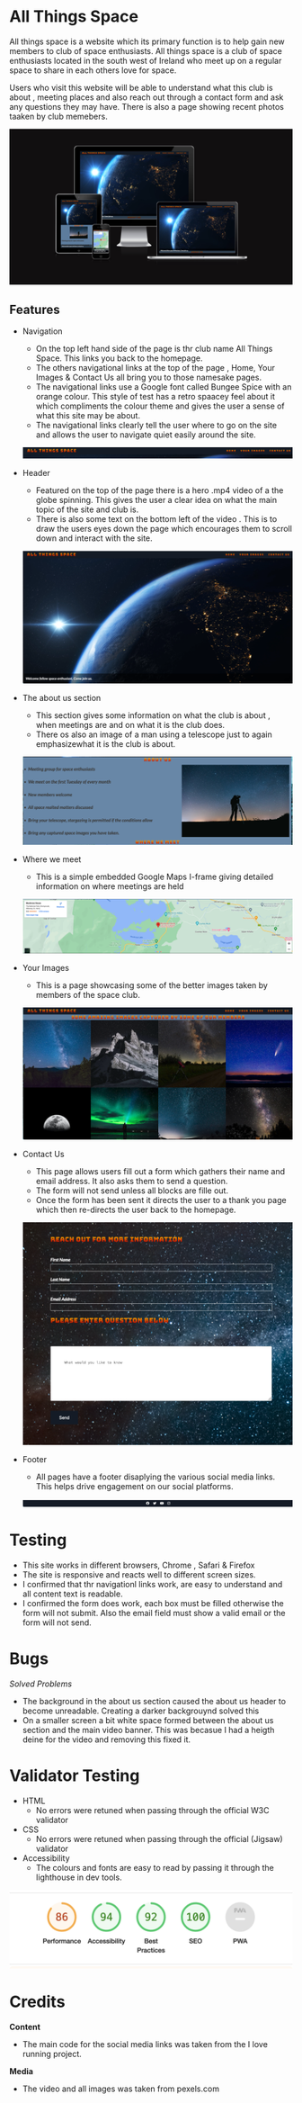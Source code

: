 # All Things Space #

All things space is a website which its primary function is to help gain new members to club of space enthusiasts. All things space is a club of space enthusiasts located in the south west of Ireland who meet up on a regular space to share in each others love for space.

Users who visit this website will be able to understand what this club is about , meeting places and also reach out through a contact form and ask any questions they may have. There is also a page showing recent photos taaken by club memebers.

![](assets/images/amiresponsivescreenshot.png)

## Features ##

 * Navigation

    * On the top left hand side of the page is thr club name All Things Space. This links you back to the homepage.
    * The others navigational links at the top of the page , Home, Your Images & Contact Us all bring you to those namesake pages.
    * The navigational links use a Google font called Bungee Spice with an orange colour. This style of test has a retro spaacey feel about it which compliments the colour theme and gives the user a sense of what this site may be about.
    * The navigational links clearly tell the user where to go on the site and allows the user to navigate quiet easily around the site.

    ![](assets/images/navigational-links.png)

 * Header

    * Featured on the top of the page there is a hero .mp4 video of a the globe spinning. This gives the user a clear idea on what the main topic of the site and club is.
    * There is also some text on the bottom left of the video . This is to draw the users eyes down the page which encourages them to scroll down and interact with the site.

    ![](assets/images/Screenshot-of-header.png)

 * The about us section

    * This section gives some information on what the club is about , when meetings are and on what it is the club does.
    * There os also an image of a man using a telescope just to again emphasizewhat it is the club is about.     

    ![](assets/images/screenshot-of-about-us-section.png)

 * Where we meet

    * This is a simple embedded Google Maps I-frame giving detailed information on where meetings are held 

    ![](assets/images/screenshot-of-iframe.png)

 * Your Images

    * This is a page showcasing some of the better images taken by members of the space club.

    ![](assets/images/screenshot-of-your-images-page.png)   

 * Contact Us

    * This page allows users fill out a form which gathers their name and email address. It also asks them to send a question. 
    * The form will not send unless all blocks are fille out.
    * Once the form has been sent it directs the user to a thank you page which then re-directs the user back to the homepage. 

    ![](assets/images/screenshot-of-contact-us-page.png)  

* Footer

    * All pages have a footer disaplying the various social media links. This helps drive engagement on our social platforms. 

    ![](assets/images/screenshot-of-footer.png)

# Testing #

   * This site works in different browsers, Chrome , Safari & Firefox
   * The site is responsive and reacts well to different screen sizes.
   * I confirmed that thr navigationl links work, are easy to understand and all content text is readable.
   * I confirmed the form does work, each box must be filled otherwise the form will not submit. Also the email field must show a valid email or the form will not send.

# Bugs #

*Solved Problems*

   * The background in the about us section caused the about us header to become unreadable. Creating a darker backgrouynd solved this
   * On a smaller screen a bit white space formed between the about us section and the main video banner. This was becasue I had a heigth deine for the video and removing this fixed it. 

# Validator Testing #

* HTML
   * No errors were retuned when passing through the official W3C validator
* CSS
   * No errors were retuned when passing through the official (Jigsaw) validator
* Accessibility
   * The colours and fonts are easy to read by passing it through the lighthouse in dev tools.

![](assets/images/Lighouthouse-score.png)     

# Credits #

**Content** 
   * The main code for the social media links was taken from the I love running project.

**Media**

   * The video and all images was taken from pexels.com
